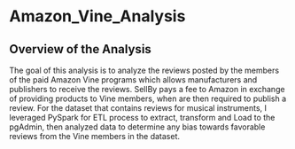 # Amazon_Vine_Analysis

## Overview of the Analysis

The goal of this analysis is to analyze the reviews posted by the members of the paid Amazon Vine programs which allows manufacturers and publishers to receive the reviews. SellBy pays a fee to Amazon in exchange of providing products to Vine members, when are then required to publish a review. For the dataset that contains reviews for musical instruments, I leveraged PySpark for ETL process to extract, transform and Load to the pgAdmin, then analyzed data to determine any bias towards favorable reviews from the Vine members in the dataset. 
